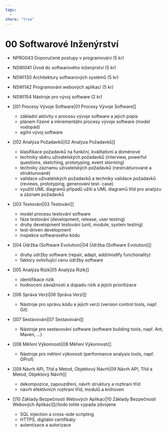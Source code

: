```yaml
---
tags:
  - 
share: "true"
---
```


# 00 Softwarové Inženýrství

- NPRG043 Doporučené postupy v programování (5 kr)
- NSWI041 Úvod do softwarového inženýrství (5 kr)
- NSWI130 Architektury softwarových systémů (5 kr)
- NSWI142 Programování webových aplikací (5 kr)
- NSWI154 Nástroje pro vývoj software (2 kr)


- [[01 Procesy Vývoje Software|01 Procesy Vývoje Software]]
	- základní aktivity v procesu vývoje software a jejich popis
	- plánem řízené a inkrementální procesy vývoje software (model vodopád)
	- agilní vývoj software
- [[02 Analýza Požadavků|02 Analýza Požadavků]]
	- klasifikace požadavků na funkční, kvalitativní a doménové
	- techniky sběru uživatelských požadavků (interview, powerful questions, sketching, prototyping, event
	   storming)
	- techniky záznamu uživatelských požadavků (nestrukturované a strukturované)
	- validace uživatelských požadavků a techniky validace požadavků (reviews, prototyping, generování test-
	   case)
	- využití UML diagramů případů užití a UML diagramů tříd pro analýzu a záznam požadavků
- [[03 Testování|03 Testování]]
	- model procesu testování software
	- fáze testování (development, release, user testing)
	- druhy development testování (unit, module, system testing)
	- test-driven development
	- inspekce softwarového kódu
- [[04 Údržba (Software Evolution)|04 Údržba (Software Evolution)]]
	- druhy údržby software (repair, adapt, add/modify functionality)
	- faktory ovlivňující cenu údržby software
- [[05 Analýza Rizik|05 Analýza Rizik]]
	- identifikace rizik
	- hodnocení závažnosti a dopadu rizik a jejich prioritizace
- [[06 Správa Verzí|06 Správa Verzí]]
	- Nástroje pro správu kódu a jejich verzí (version control tools, např. Git)
- [[07 Sestavování|07 Sestavování]]
	- Nástroje pro sestavování software (software building tools, např. Ant, Maven, ...)
- [[08 Měření Výkonnosti|08 Měření Výkonnosti]]
	- Nástroje pro měření výkonosti (performance analysis tools, např. GProf)
- [[09 Návrh API, Tříd a Metod, Objektový Návrh|09 Návrh API, Tříd a Metod, Objektový Návrh]]
	- dekompozice, zapouzdření, návrh struktury a rozhraní tříd
	- návrh efektivních rozhraní tříd, modulů a knihoven
- [[10 Základy Bezpečnosti Webových Aplikací|10 Základy Bezpečnosti Webových Aplikací]]//todo tohle vypada zdvojene
	- SQL injection a cross-side scripting
	- HTTPS, digitální certifikáty
	- autentizace a autorizace
